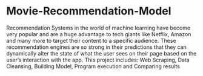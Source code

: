 # Movie-Recommendation-Model
Recommendation Systems in the world of machine learning have become very popular and are a huge advantage to tech giants like Netflix, Amazon and many more to target their content to a specific audience.  These recommendation engines are so strong in their predictions that they can dynamically alter the state of what the user sees on their page based on the user’s interaction with the app.  This project includes: Web Scraping, Data Cleansing, Building Model, Program execution and Comparing results
